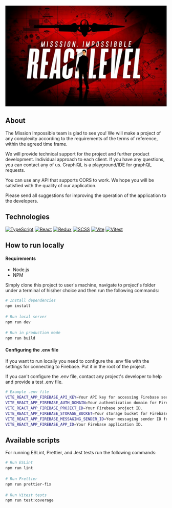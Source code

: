 [![Header](./public/banner.jpg 'Header')](url)

## About

The Mission Impossible team is glad to see you! We will make a project of any complexity according to the requirements of the terms of reference, within the agreed time frame.

We will provide technical support for the project and further product development. Individual approach to each client. If you have any questions, you can contact any of us. GraphiQL is a playground/IDE for graphQL requests.

You can use any API that supports CORS to work. We hope you will be satisfied with the quality of our application.

Please send all suggestions for improving the operation of the application to the developers.

## Technologies

[![TypeScript](https://img.shields.io/badge/typescript-%23007ACC.svg?logo=typescript&logoColor=white)](https://www.typescriptlang.org/)
[![React](https://img.shields.io/badge/react-%2320232a.svg?logo=react&logoColor=%2361DAFB)](https://react.dev/)
[![Redux](https://img.shields.io/badge/redux-%23593d88.svg?logo=redux&logoColor=white)](https://redux.js.org/)
[![SCSS](https://img.shields.io/badge/SASS-hotpink.svg?logo=SASS&logoColor=white)](https://sass-lang.com/)
[![Vite](https://img.shields.io/badge/vite-%23646CFF.svg?logo=vite&logoColor=white)](https://vitejs.dev/)
[![Vitest](https://img.shields.io/badge/-vitest-%dab40b.svg?logo=vitest&logoColor=white)](https://vitest.dev/)

## How to run locally

#### Requirements

- Node.js
- NPM

Simply clone this project to user's machine, navigate to project's folder under a terminal of his/her choice and then run the following commands:

```bash
# Install dependencies
npm install

# Run local server
npm run dev

# Run in production mode
npm run build
```

#### Configuring the .env file

If you want to run locally you need to configure the .env file with the settings for connecting to Firebase. Put it in the root of the project.

If you can't configure the .env file, contact any project's developer to help and provide a test .env file.

```bash
# Example .env file
VITE_REACT_APP_FIREBASE_API_KEY=Your API key for accessing Firebase services.
VITE_REACT_APP_FIREBASE_AUTH_DOMAIN=Your authentication domain for Firebase.
VITE_REACT_APP_FIREBASE_PROJECT_ID=Your Firebase project ID.
VITE_REACT_APP_FIREBASE_STORAGE_BUCKET=Your storage bucket for Firebase.
VITE_REACT_APP_FIREBASE_MESSAGING_SENDER_ID=Your messaging sender ID for Firebase Cloud Messaging.
VITE_REACT_APP_FIREBASE_APP_ID=Your Firebase application ID.
```

## Available scripts

For running ESLint, Prettier, and Jest tests run the following commands:

```bash
# Run ESLint
npm run lint

# Run Prettier
npm run prettier-fix

# Run Vitest tests
npm run test:coverage
```
